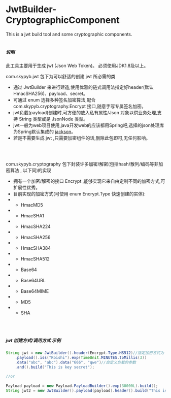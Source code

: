 # JwtBuilder-CryptographicComponent
This is a jwt build tool and some cryptographic components.
<br>
<br>

##### 说明  
此工具主要用于生成 jwt (Json Web Token)。 必须使用JDK1.8及以上。 

com.skypyb.jwt 包下为可以舒适的创建 jwt 所必需的类
- 通过 JwtBuilder 来进行建造,使用优雅的链式调用法指定好header(默认HmacSHA256)、payload、secret。  
- 可通过 enum 选择多种签名加密算法,配合 com.skypyb.cryptography.Encrypt 接口,随意手写专属签名加密。  
- jwt负载(payload)创建时,可方便的放入私有属性/Json 对象以供业务处理,支持 String 类型或是 JsonNode 类型。
- jwt一般为web项目使用,java开发web的应该都用Spring吧,选择的json处理库为Spring默认集成的 [jackson](https://github.com/FasterXML/jackson)。
- 若是不需要生成 jwt ,只需要加密组件的话,删除此包即可,无任何影响。
<br>
<br>

com.skypyb.cryptography 包下封装许多加密/解密(包括hash/散列/编码等非加密算法 , 以下同)的实现
- 拥有一个加密/解密的接口 Encrypt ,能够实现它来自由定制不同的加密方式,可扩展性优秀。
- 目前实现的加密方式(可使用 enum Encrypt.Type 快速创建的实体):  
- - HmacMD5
- - HmacSHA1
- - HmacSHA224
- - HmacSHA256
- - HmacSHA384
- - HmacSHA512
- - Base64
- - Base64URL
- - Base64MIME
- - MD5
- - SHA

<br>
<br>

##### jwt 创建方式/调用方式 示例
```java
String jwt = new JwtBuilder().header(Encrypt.Type.HS512)//指定加密方式为 HmacSHA512
    .payload().iss("Koishi").exp(TimeUnit.MINUTES.toMillis(3))
    .data("abc", "abc").data("666", "qwe")//自定义负载的参数
    .and().build("This is key secret");
    
//or
    
Payload payload = new Payload.PayloadBuilder().exp(30000L).build();
String jwt2 = new JwtBuilder().payload(payload).header().build("This is key secret");
    
```
